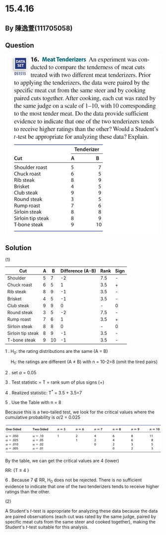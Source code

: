 # 15.4.16

## By 陳逸萱(111705058)

## Question

![image](https://github.com/HWTeng-Course/202402-Statistics/blob/main/Images/15.4.16.jpg?raw=true)

## Solution

(1)

| Cut                | A          | B          | Difference (A-B) | Rank        | Sign        |
| ------------------ | ---------- | ---------- | ---------------- | ----------- | ----------- | 
| Shoulder           | 5          | 7          | -2               | 7.5         | -           |
| Chuck roast        | 6          | 5          |  1               | 3.5         | +           |
| Rib steak          | 8          | 9          | -1               | 3.5         | -           |
| Brisket            | 4          | 5          | -1               | 3.5         | -           |
| Club steak         | 9          | 9          |  0               | -           | 0           |
| Round steak        | 3          | 5          | -2               | 7.5         | -           |
| Rump roast         | 7          | 6          |  1               | 3.5         | +           |
| Sirloin steak      | 8          | 8          |  0               | -           | 0           |
| Sirloin tip steak  | 8          | 9          | -1               | 3.5         | -           |
| T-bone steak       | 9          | 10         | -1               | 3.5         | -           |

1 .
 H<sub>0</sub>: the rating distributions are the same (A = B)

 &emsp;
 H<sub>1</sub>: the ratings are different (A $\neq$ B)   with n = 10-2=8 (omit the tired pairs)

2 . set $\alpha$ = 0.05

3 . Test statistic = T = rank sum of plus signs (+)

4 . Realized statistic: T<sup>*</sup> = 3.5 + 3.5=7

5 . Use the Table with n = 8

Because this is a two-tailed test, we look for the critical values where the cumulative probability is $\alpha$/2 = 0.025

![image](https://github.com/HWTeng-Course/202402-Statistics/blob/main/Images/table.png?raw=true)

By the table, we can get the critical values are 4 (lower)

RR: {T &le; 4 }

6 . Because 7 &notin; RR, H<sub>0</sub> does not be rejected. There is no sufficient evidence to indicate that one of the two tenderizers tends to receive higher ratings than the other.

(2)

A Student's 𝑡-test is appropriate for analyzing these data because the data are paired observations (each cut was rated by the same judge, paired by specific meat cuts from the same steer and cooked together), making the Student's  𝑡-test suitable for this analysis.
